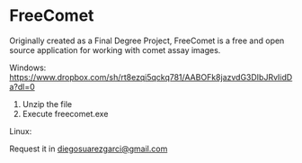 # FreeComet
Originally created as a Final Degree Project, FreeComet is a free and open source application for working with comet assay images.

Windows:
https://www.dropbox.com/sh/rt8ezqi5qckq781/AABOFk8jazvdG3DIbJRvIidDa?dl=0

1. Unzip the file
2. Execute freecomet.exe

Linux:

Request it in diegosuarezgarci@gmail.com
